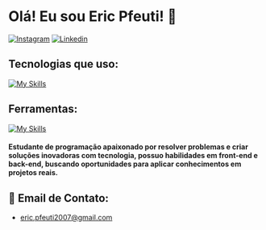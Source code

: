 # Olá! Eu sou Eric Pfeuti! 🤝

[![Instagram](https://img.shields.io/badge/Instagram-E4405F?style=for-the-badge&logo=instagram&logoColor=white)](https://www.instagram.com/eric.pfeuti/)
[![Linkedin](https://img.shields.io/badge/LinkedIn-0077B5?style=for-the-badge&logo=linkedin&logoColor=white)](https://www.linkedin.com/in/eric-pfeuti-b481142a8/)

## Tecnologias que uso:

[![My Skills](https://skillicons.dev/icons?i=js,html,css,nodejs,python,mongo)](https://skillicons.dev)

## Ferramentas:

[![My Skills](https://skillicons.dev/icons?i=figma,vscode,bootstrap,photoshop,github,pycharm,vercel)](https://skillicons.dev)

#### Estudante de programação apaixonado por resolver problemas e criar soluções inovadoras com tecnologia, possuo habilidades em front-end e back-end, buscando oportunidades para aplicar conhecimentos em projetos reais. 

## 📧 Email de Contato:
- eric.pfeuti2007@gmail.com



